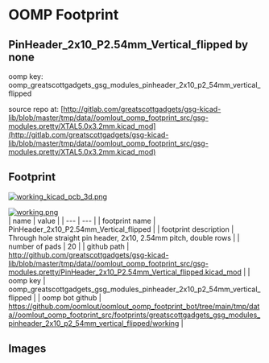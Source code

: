 # OOMP Footprint  
## PinHeader_2x10_P2.54mm_Vertical_flipped  by none  
  
oomp key: oomp_greatscottgadgets_gsg_modules_pinheader_2x10_p2_54mm_vertical_flipped  
  
source repo at: [http://gitlab.com/greatscottgadgets/gsg-kicad-lib/blob/master/tmp/data//oomlout_oomp_footprint_src/gsg-modules.pretty/XTAL5.0x3.2mm.kicad_mod](http://gitlab.com/greatscottgadgets/gsg-kicad-lib/blob/master/tmp/data//oomlout_oomp_footprint_src/gsg-modules.pretty/XTAL5.0x3.2mm.kicad_mod)  
## Footprint  
  
[![working_kicad_pcb_3d.png](working_kicad_pcb_3d_600.png)](working_kicad_pcb_3d.png)  
  
[![working.png](working_600.png)](working.png)  
| name | value | 
| --- | --- | 
| footprint name | PinHeader_2x10_P2.54mm_Vertical_flipped | 
| footprint description | Through hole straight pin header, 2x10, 2.54mm pitch, double rows | 
| number of pads | 20 | 
| github path | http://github.com/greatscottgadgets/gsg-kicad-lib/blob/master/tmp/data//oomlout_oomp_footprint_src/gsg-modules.pretty/PinHeader_2x10_P2.54mm_Vertical_flipped.kicad_mod | 
| oomp key | oomp_greatscottgadgets_gsg_modules_pinheader_2x10_p2_54mm_vertical_flipped | 
| oomp bot github | https://github.com/oomlout/oomlout_oomp_footprint_bot/tree/main/tmp/data//oomlout_oomp_footprint_src/footprints/greatscottgadgets_gsg_modules_pinheader_2x10_p2_54mm_vertical_flipped/working | 
## Images  
